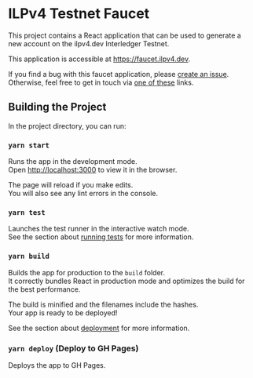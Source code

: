 # ILPv4 Testnet Faucet
This project contains a React application that can be used to generate a new account on the ilpv4.dev Interledger Testnet.

This application is accessible at https://faucet.ilpv4.dev.

If you find a bug with this faucet application, please [create an issue](https://github.com/interledger4j/ilpv4-testnet-faucet/issues).
 Otherwise, feel free to get in touch via [one of these](https://connector.interledger4j.dev/) links.

## Building the Project

In the project directory, you can run:

### `yarn start`

Runs the app in the development mode.\
Open [http://localhost:3000](http://localhost:3000) to view it in the browser.

The page will reload if you make edits.\
You will also see any lint errors in the console.

### `yarn test`

Launches the test runner in the interactive watch mode.\
See the section about [running tests](https://facebook.github.io/create-react-app/docs/running-tests) for more information.

### `yarn build`

Builds the app for production to the `build` folder.\
It correctly bundles React in production mode and optimizes the build for the best performance.

The build is minified and the filenames include the hashes.\
Your app is ready to be deployed!

See the section about [deployment](https://facebook.github.io/create-react-app/docs/deployment) for more information.

### `yarn deploy` (Deploy to GH Pages)
Deploys the app to GH Pages.